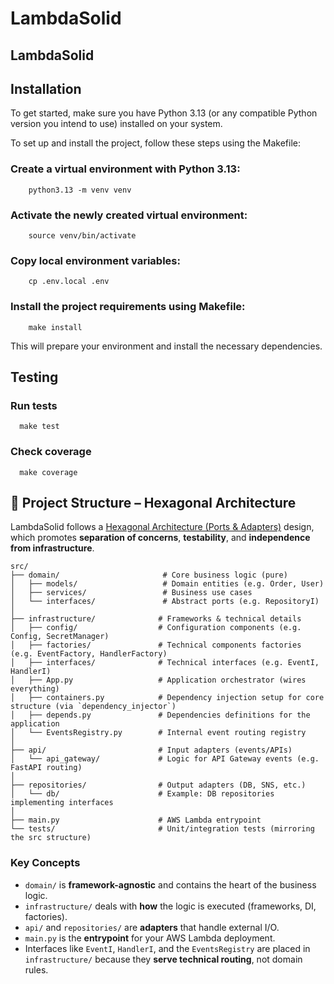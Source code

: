 # LambdaSolid
LambdaSolid
------------
## Installation

To get started, make sure you have Python 3.13 (or any compatible Python version you intend to use) installed on your system.

To set up and install the project, follow these steps using the Makefile:

### Create a virtual environment with Python 3.13:
```shell
    python3.13 -m venv venv
```
### Activate the newly created virtual environment:
```shell
    source venv/bin/activate
```
### Copy local environment variables:
```shell
    cp .env.local .env  
```
### Install the project requirements using Makefile:
```shell
    make install
```
This will prepare your environment and install the necessary dependencies.

## Testing
### Run tests
```shell
  make test
```
### Check coverage
```shell
  make coverage
```

## 🧱 Project Structure – Hexagonal Architecture

LambdaSolid follows a [Hexagonal Architecture (Ports & Adapters)](https://alistair.cockburn.us/hexagonal-architecture/) design, which promotes **separation of concerns**, **testability**, and **independence from infrastructure**.

```
src/
├── domain/                       # Core business logic (pure)
│   ├── models/                   # Domain entities (e.g. Order, User)
│   ├── services/                 # Business use cases
│   └── interfaces/               # Abstract ports (e.g. RepositoryI)
│
├── infrastructure/              # Frameworks & technical details
│   ├── config/                  # Configuration components (e.g. Config, SecretManager)
│   ├── factories/               # Technical components factories (e.g. EventFactory, HandlerFactory)
│   ├── interfaces/              # Technical interfaces (e.g. EventI, HandlerI)
│   ├── App.py                   # Application orchestrator (wires everything)
│   ├── containers.py            # Dependency injection setup for core structure (via `dependency_injector`)
│   ├── depends.py               # Dependencies definitions for the application
│   └── EventsRegistry.py        # Internal event routing registry 
│   
├── api/                         # Input adapters (events/APIs)
│   └── api_gateway/             # Logic for API Gateway events (e.g. FastAPI routing)
│
├── repositories/                # Output adapters (DB, SNS, etc.)
│   └── db/                      # Example: DB repositories implementing interfaces
│
├── main.py                      # AWS Lambda entrypoint
└── tests/                       # Unit/integration tests (mirroring the src structure)
```

### Key Concepts

- `domain/` is **framework-agnostic** and contains the heart of the business logic.
- `infrastructure/` deals with **how** the logic is executed (frameworks, DI, factories).
- `api/` and `repositories/` are **adapters** that handle external I/O.
- `main.py` is the **entrypoint** for your AWS Lambda deployment.
- Interfaces like `EventI`, `HandlerI`, and the `EventsRegistry` are placed in `infrastructure/` because they **serve technical routing**, not domain rules.
